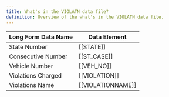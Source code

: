 ```yaml
---
title: What's in the VIOLATN data file?
definition: Overview of the what's in the VIOLATN data file.
---
```


| Long Form Data Name | Data Element      |
| ------------------- | ----------------- |
| State Number        | [[STATE]]         |
| Consecutive Number  | [[ST_CASE]]       |
| Vehicle Number      | [[VEH_NO]]        |
| Violations Charged  | [[VIOLATION]]     |
| Violations Name     | [[VIOLATIONNAME]] |


